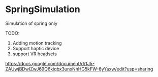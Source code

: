 # SpringSimulation
Simulation of spring only

TODO:
1. Adding motion tracking
2. Support haptic device
3. support VR headsets

https://docs.google.com/document/d/1J5-ZAUwjBDwIZwJ69Q6kiqbx3unxNhHG5kFW-6yYaxw/edit?usp=sharing